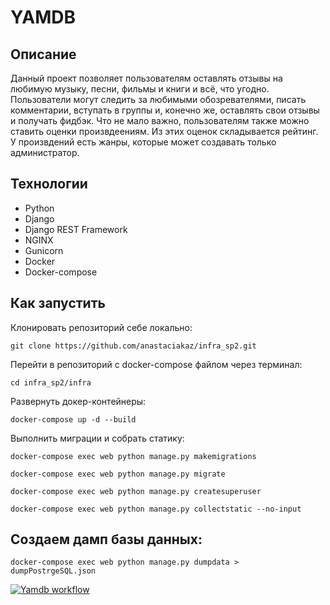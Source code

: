 # YAMDB
## Описание
Данный проект позволяет пользователям оставлять отзывы на любимую музыку, песни, фильмы и книги и всё, что угодно.
Пользователи могут следить за любимыми обозревателями, писать комментарии, вступать в группы и, конечно же, оставлять свои отзывы и получать фидбэк.
Что не мало важно, пользователям также можно ставить оценки произвдеениям. Из этих оценок складывается рейтинг.
У произвдений есть жанры, которые может создавать только администратор.
## Технологии
- Python
- Django
- Django REST Framework
- NGINX
- Gunicorn
- Docker
- Docker-compose
## Как запустить 
Клонировать репозиторий себе локально:

``` git clone https://github.com/anastaciakaz/infra_sp2.git ```

Перейти в репозиторий с docker-compose файлом через терминал:

``` cd infra_sp2/infra ```

Развернуть докер-контейнеры:

``` docker-compose up -d --build ```

Выполнить миграции и собрать статику:

``` docker-compose exec web python manage.py makemigrations ```

``` docker-compose exec web python manage.py migrate ```

``` docker-compose exec web python manage.py createsuperuser ```

``` docker-compose exec web python manage.py collectstatic --no-input ```

## Создаем дамп базы данных:

``` docker-compose exec web python manage.py dumpdata > dumpPostrgeSQL.json ```

[![Yamdb workflow](https://github.com/anastaciakaz/yamdb_final/actions/workflows/yamdb_workflow.yml/badge.svg?event=push)](https://github.com/anastaciakaz/yamdb_final/actions/workflows/yamdb_workflow.yml)
